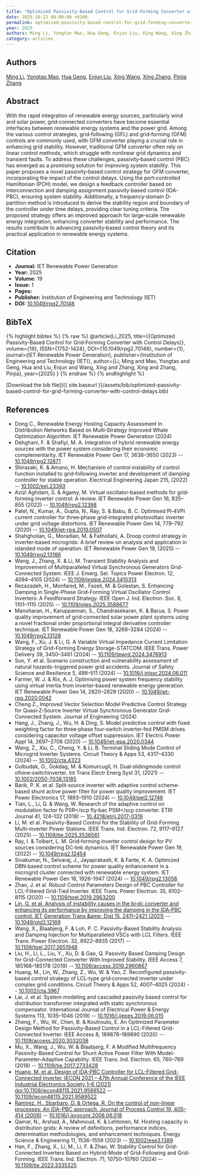 ```yaml
---
title: "Optimized Passivity‐Based Control for Grid‐Forming Converter with Control Delays"
date: 2025-10-22 00:00:00 +0100
permalink: optimized-passivity-based-control-for-grid-forming-converter-with-control-delays
year: 2025
authors: Ming Li, Yongtao Mao, Hua Geng, Enjun Liu, Xing Wang, Xing Zhang, Pinjia Zhang
category: articles
---
```

 
## Authors
[Ming Li](authors/ming-li), [Yongtao Mao](authors/yongtao-mao), [Hua Geng](authors/hua-geng), [Enjun Liu](authors/enjun-liu), [Xing Wang](authors/xing-wang), [Xing Zhang](authors/xing-zhang), [Pinjia Zhang](authors/pinjia-zhang)
 
## Abstract
 With the rapid integration of renewable energy sources, particularly wind and solar power, grid‐connected converters have become essential interfaces between renewable energy systems and the power grid. Among the various control strategies, grid‐following (GFL) and grid‐forming (GFM) controls are commonly used, with GFM converter playing a crucial role in enhancing grid stability. However, traditional GFM converter often rely on linear control methods, which struggle with nonlinear grid dynamics and transient faults. To address these challenges, passivity‐based control (PBC) has emerged as a promising solution for improving system stability. This paper proposes a novel passivity‐based control strategy for GFM converter, incorporating the impact of the control delays. Using the port‐controlled Hamiltonian (PCH) model, we design a feedback controller based on interconnection and damping assignment passivity‐based control (IDA‐PBC), ensuring system stability. Additionally, a frequency‐domain D‐partition method is introduced to derive the stability region and boundary of the controller under time delays, providing clear tuning criteria. The proposed strategy offers an improved approach for large‐scale renewable energy integration, enhancing converter stability and performance. The results contribute to advancing passivity‐based control theory and its practical application in renewable energy systems.
 
## Citation
- **Journal:** IET Renewable Power Generation
- **Year:** 2025
- **Volume:** 19
- **Issue:** 1
- **Pages:** 
- **Publisher:** Institution of Engineering and Technology (IET)
- **DOI:** [10.1049/rpg2.70148](https://doi.org/10.1049/rpg2.70148)
 
## BibTeX
{% highlight bibtex %}
{% raw %}
@article{Li_2025,
  title={{Optimized Passivity‐Based Control for Grid‐Forming Converter with Control Delays}},
  volume={19},
  ISSN={1752-1424},
  DOI={10.1049/rpg2.70148},
  number={1},
  journal={IET Renewable Power Generation},
  publisher={Institution of Engineering and Technology (IET)},
  author={Li, Ming and Mao, Yongtao and Geng, Hua and Liu, Enjun and Wang, Xing and Zhang, Xing and Zhang, Pinjia},
  year={2025}
}
{% endraw %}
{% endhighlight %}
 
[Download the bib file]({{ site.baseurl }}/assets/bib/optimized-passivity-based-control-for-grid-forming-converter-with-control-delays.bib)
 
## References
- Dong C., Renewable Energy Hosting Capacity Assessment in Distribution Networks Based on Multi‐Strategy Improved Whale Optimization Algorithm. IET Renewable Power Generation (2024)
- Dehghani, F. & Shafiyi, M. A. Integration of hybrid renewable energy sources with the power system considering their economic complementarity. IET Renewable Power Gen 17, 3638–3650 (2023) -- [10.1049/rpg2.12871](https://doi.org/10.1049/rpg2.12871)
- Shirasaki, K. & Amano, H. Mechanism of control instability of control function installed to grid‐following inverter and development of damping controller for stable operation. Electrical Engineering Japan 215, (2022) -- [10.1002/eej.23393](https://doi.org/10.1002/eej.23393)
- Azizi Aghdam, S. & Agamy, M. Virtual oscillator‐based methods for grid‐forming inverter control: A review. IET Renewable Power Gen 16, 835–855 (2022) -- [10.1049/rpg2.12398](https://doi.org/10.1049/rpg2.12398)
- Patel, N., Kumar, A., Gupta, N., Ray, S. & Babu, B. C. Optimised PI‐4VPI current controller for three‐phase grid‐integrated photovoltaic inverter under grid voltage distortions. IET Renewable Power Gen 14, 779–792 (2020) -- [10.1049/iet-rpg.2019.0507](https://doi.org/10.1049/iet-rpg.2019.0507)
- Shahgholian, G., Moradian, M. & Fathollahi, A. Droop control strategy in inverter‐based microgrids: A brief review on analysis and application in islanded mode of operation. IET Renewable Power Gen 19, (2025) -- [10.1049/rpg2.13186](https://doi.org/10.1049/rpg2.13186)
- Wang, J., Zhang, X. & Li, M. Transient Stability Analysis and Improvement of Multiparalleled Virtual Synchronous Generators Grid-Connected System. IEEE J. Emerg. Sel. Topics Power Electron. 12, 4094–4105 (2024) -- [10.1109/jestpe.2024.3410313](https://doi.org/10.1109/jestpe.2024.3410313)
- Rezazadeh, H., Monfared, M., Fazeli, M. & Golestan, S. Enhancing Damping in Single-Phase Grid-Forming Virtual Oscillator Control Inverters: A Feedforward Strategy. IEEE Open J. Ind. Electron. Soc. 6, 1101–1115 (2025) -- [10.1109/ojies.2025.3588677](https://doi.org/10.1109/ojies.2025.3588677)
- Manoharan, H., Karuppannan, S., Chandrasekaran, K. & Barua, S. Power quality improvement of grid‐connected solar power plant systems using a novel fractional order proportional integral derivative controller technique. IET Renewable Power Gen 18, 3268–3284 (2024) -- [10.1049/rpg2.13128](https://doi.org/10.1049/rpg2.13128)
- Wang, F., Xu, J. & Li, G. A Variable Virtual Impedance Current Limitation Strategy of Grid-Forming Energy Storage-STATCOM. IEEE Trans. Power Delivery 39, 3450–3461 (2024) -- [10.1109/tpwrd.2024.3476913](https://doi.org/10.1109/tpwrd.2024.3476913)
- Sun, Y. et al. Scenario construction and vulnerability assessment of natural hazards-triggered power grid accidents. Journal of Safety Science and Resilience 5, 498–511 (2024) -- [10.1016/j.jnlssr.2024.06.011](https://doi.org/10.1016/j.jnlssr.2024.06.011)
- Farmer, W. J. & Rix, A. J. Optimising power system frequency stability using virtual inertia from inverter‐based renewable energy generation. IET Renewable Power Gen 14, 2820–2829 (2020) -- [10.1049/iet-rpg.2020.0042](https://doi.org/10.1049/iet-rpg.2020.0042)
- Cheng Z., Improved Vector Selection Model Predictive Control Strategy for Quasi‐Z‐Source Inverter Virtual Synchronous Generator Grid‐Connected System. Journal of Engineering (2024)
- Hang, J., Zhang, J., Wu, H. & Ding, S. Model predictive control with fixed weighting factor for three‐phase four‐switch inverter‐fed PMSM drives considering capacitor voltage offset suppression. IET Electric Power Appl 14, 2697–2706 (2020) -- [10.1049/iet-epa.2020.0344](https://doi.org/10.1049/iet-epa.2020.0344)
- Wang, Z., Xiu, C., Cheng, Y. & Li, B. Terminal Sliding Mode Control of Microgrid Inverter Systems. Circuit Theory &amp; Apps 53, 4317–4330 (2024) -- [10.1002/cta.4323](https://doi.org/10.1002/cta.4323)
- Gulbudak, O., Gokdag, M. & Komurcugil, H. <scp>Dual‐sliding</scp>mode control of<scp>nine‐switch</scp>inverter. Int Trans Electr Energ Syst 31, (2021) -- [10.1002/2050-7038.13185](https://doi.org/10.1002/2050-7038.13185)
- Barik, P. K. et al. Split‐source inverter with adaptive control scheme‐based shunt active power filter for power quality improvement. IET Power Electronics 17, 1893–1910 (2024) -- [10.1049/pel2.12746](https://doi.org/10.1049/pel2.12746)
- Tian, L., Li, Q. & Wang, W. Research of the adaptive control on modulation factor fo            <scp>PSR</scp            fly‐bac            <scp>PSM</scp            converter. ETRI Journal 41, 124–132 (2018) -- [10.4218/etrij.2017-0319](https://doi.org/10.4218/etrij.2017-0319)
- Li, M. et al. Passivity-Based Control for the Stability of Grid-Forming Multi-inverter Power Stations. IEEE Trans. Ind. Electron. 72, 9117–9127 (2025) -- [10.1109/tie.2025.3536561](https://doi.org/10.1109/tie.2025.3536561)
- Ray, I. & Tolbert, L. M. Grid‐forming inverter control design for PV sources considering DC‐link dynamics. IET Renewable Power Gen 19, (2022) -- [10.1049/rpg2.12454](https://doi.org/10.1049/rpg2.12454)
- Sivakumar, N., Selvaraj, J., Jayaprakash, K. & Fante, K. A. Optimized DBN‐based control scheme for power quality enhancement in a microgrid cluster connected with renewable energy system. IET Renewable Power Gen 18, 1926–1947 (2024) -- [10.1049/rpg2.13058](https://doi.org/10.1049/rpg2.13058)
- Zhao, J. et al. Robust Control Parameters Design of PBC Controller for LCL-Filtered Grid-Tied Inverter. IEEE Trans. Power Electron. 35, 8102–8115 (2020) -- [10.1109/tpel.2019.2963200](https://doi.org/10.1109/tpel.2019.2963200)
- [Lin, G. et al. Analysis of instability causes in the bi‐dc converter and enhancing its performance by improving the damping in the IDA‐PBC control. IET Generation Trans &amp;amp; Dist 15, 2411–2421 (2021)](analysis-of-instability-causes-in-the-bi-dc-converter-and-enhancing-its-performance-by-improving-the-damping-in-the-ida-pbc-control) -- [10.1049/gtd2.12169](https://doi.org/10.1049/gtd2.12169)
- Wang, X., Blaabjerg, F. & Loh, P. C. Passivity-Based Stability Analysis and Damping Injection for Multiparalleled VSCs with LCL Filters. IEEE Trans. Power Electron. 32, 8922–8935 (2017) -- [10.1109/tpel.2017.2651948](https://doi.org/10.1109/tpel.2017.2651948)
- Liu, H., Li, L., Liu, Y., Xu, D. & Gao, Q. Passivity Based Damping Design for Grid-Connected Converter With Improved Stability. IEEE Access 7, 185168–185178 (2019) -- [10.1109/access.2019.2960867](https://doi.org/10.1109/access.2019.2960867)
- Huang, M., Lin, W., Zhang, Z., Wu, W. & Yao, Z. Reconfigured passivity‐based control strategy of LCL‐type grid‐connected inverter under complex grid conditions. Circuit Theory &amp; Apps 52, 4007–4025 (2024) -- [10.1002/cta.3967](https://doi.org/10.1002/cta.3967)
- Lai, J. et al. System modeling and cascaded passivity based control for distribution transformer integrated with static synchronous compensator. International Journal of Electrical Power &amp; Energy Systems 113, 1035–1046 (2019) -- [10.1016/j.ijepes.2019.06.015](https://doi.org/10.1016/j.ijepes.2019.06.015)
- Zheng, F., Wu, W., Chen, B. & Koutroulis, E. An Optimized Parameter Design Method for Passivity-Based Control in a LCL-Filtered Grid-Connected Inverter. IEEE Access 8, 189878–189890 (2020) -- [10.1109/access.2020.3032038](https://doi.org/10.1109/access.2020.3032038)
- Mu, X., Wang, J., Wu, W. & Blaabjerg, F. A Modified Multifrequency Passivity-Based Control for Shunt Active Power Filter With Model-Parameter-Adaptive Capability. IEEE Trans. Ind. Electron. 65, 760–769 (2018) -- [10.1109/tie.2017.2733428](https://doi.org/10.1109/tie.2017.2733428)
- [Huang, M. et al. Design of IDA-PBC Controller for LCL-Filtered Grid-Connected Inverter. IECON 2021 – 47th Annual Conference of the IEEE Industrial Electronics Society 1–6 (2021) doi:10.1109/iecon48115.2021.9589522](design-of-ida-pbc-controller-for-lcl-filtered-grid-connected-inverter) -- [10.1109/iecon48115.2021.9589522](https://doi.org/10.1109/iecon48115.2021.9589522)
- [Ramírez, H., Sbarbaro, D. & Ortega, R. On the control of non-linear processes: An IDA–PBC approach. Journal of Process Control 19, 405–414 (2009)](on-the-control-of-non-linear-processes-an-ida-pbc-approach) -- [10.1016/j.jprocont.2008.06.018](https://doi.org/10.1016/j.jprocont.2008.06.018)
- Qamar, N., Arshad, A., Mahmoud, K. & Lehtonen, M. Hosting capacity in distribution grids: A review of definitions, performance indices, determination methodologies, and enhancement techniques. Energy Science &amp; Engineering 11, 1536–1559 (2023) -- [10.1002/ese3.1389](https://doi.org/10.1002/ese3.1389)
- Han, F., Zhang, X., Li, M., Li, F. & Zhao, W. Stability Control for Grid-Connected Inverters Based on Hybrid-Mode of Grid-Following and Grid-Forming. IEEE Trans. Ind. Electron. 71, 10750–10760 (2024) -- [10.1109/tie.2023.3335325](https://doi.org/10.1109/tie.2023.3335325)


